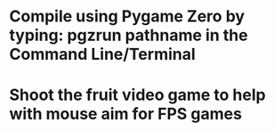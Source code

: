 # Compile using Pygame Zero by typing:    pgzrun pathname     in the Command Line/Terminal
# Shoot the fruit video game to help with mouse aim for FPS games
